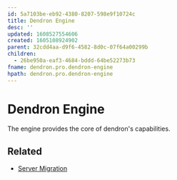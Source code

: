 ```yaml
---
id: 5a7103be-eb92-4380-8207-598e9f10724c
title: Dendron Engine
desc: ''
updated: 1608527554606
created: 1605108924902
parent: 32cdd4aa-d9f6-4582-8d0c-07f64a00299b
children:
  - 26be950a-eaf3-4684-bddd-64be52273b73
fname: dendron.pro.dendron-engine
hpath: dendron.pro.dendron-engine
---
```

# Dendron Engine

The engine provides the core of dendron's capabilities. 

## Related

- [Server Migration](725d99be-fadd-4464-88c3-0a5fcc7292c7)

